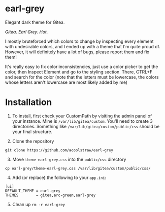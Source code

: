 # earl-grey
Elegant dark theme for Gitea. 

*Gitea. Earl Grey. Hot.* 

I mostly bruteforced which colors to change by inspecting every element with undesirable colors, and I ended up with a theme that I'm quite proud of. However, it will definitely have a lot of bugs, please report them and fix them!

It's really easy to fix color inconsistencies, just use a color picker to get the color, then Inspect Element and go to the styling section. There, CTRL+F and search for the color (note that the letters must be lowercase, the colors whose letters aren't lowercase are most likely added by me)

# Installation
1. To install, first check your CustomPath by visiting the admin panel of your instance. Mine is `/var/lib/gitea/custom`. You'll need to create 3 directories. Something like `/var/lib/gitea/custom/public/css` should be your final structure.

2. Clone the repository
   
`git clone https://github.com/acoolstraw/earl-grey`

3. Move `theme-earl-grey.css` into the `public/css` directory
   
`cp earl-grey/theme-earl-grey.css /var/lib/gitea/custom/public/css/`

4. Add (or replace) the following to your `app.ini`:
```
[ui]
DEFAULT_THEME = earl-grey
THEMES        = gitea,arc-green,earl-grey
```

5. Clean up
`rm -r earl-grey`
